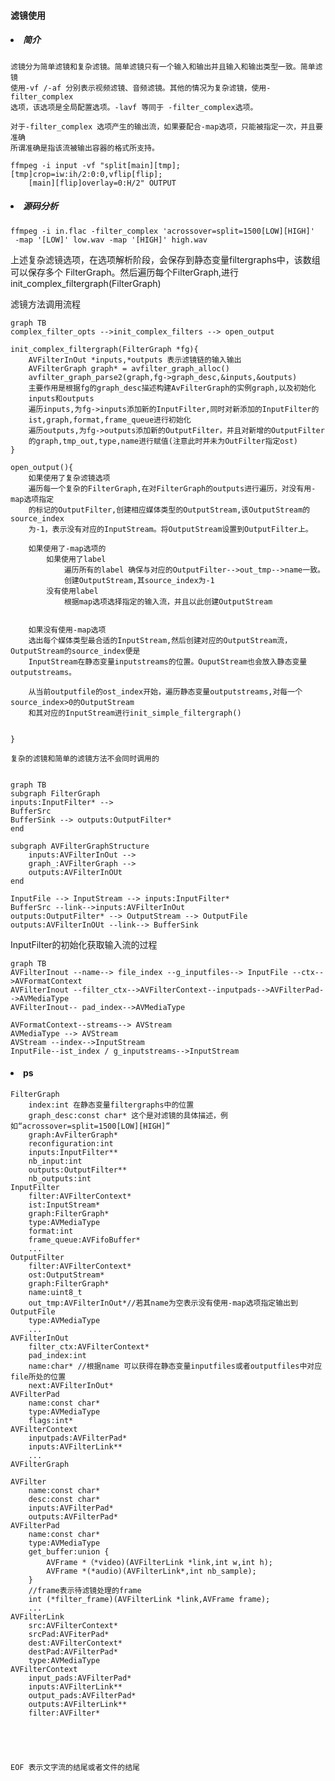 #### 滤镜使用
##### <li> 简介
    滤镜分为简单滤镜和复杂滤镜。简单滤镜只有一个输入和输出并且输入和输出类型一致。简单滤镜
    使用-vf /-af 分别表示视频滤镜、音频滤镜。其他的情况为复杂滤镜，使用-filter_complex
    选项，该选项是全局配置选项。-lavf 等同于 -filter_complex选项。
    
    对于-filter_complex 选项产生的输出流，如果要配合-map选项，只能被指定一次，并且要准确
    所谓准确是指该流被输出容器的格式所支持。
```text
ffmpeg -i input -vf "split[main][tmp];[tmp]crop=iw:ih/2:0:0,vflip[flip];
    [main][flip]overlay=0:H/2" OUTPUT
```


##### <li> 源码分析
```text
ffmpeg -i in.flac -filter_complex 'acrossover=split=1500[LOW][HIGH]'
 -map '[LOW]' low.wav -map '[HIGH]' high.wav
```
上述复杂滤镜选项，在选项解析阶段，会保存到静态变量filtergraphs中，该数组可以保存多个
FilterGraph。然后遍历每个FilterGraph,进行init_complex_filtergraph(FilterGraph)

滤镜方法调用流程
```mermaid
graph TB
complex_filter_opts -->init_complex_filters --> open_output
```
```text
init_complex_filtergraph(FilterGraph *fg){
    AVFilterInOut *inputs,*outputs 表示滤镜链的输入输出
    AVFilterGraph graph* = avfilter_graph_alloc()
    avfilter_graph_parse2(graph,fg->graph_desc,&inputs,&outputs)
    主要作用是根据fg的graph_desc描述构建AvFilterGraph的实例graph,以及初始化
    inputs和outputs
    遍历inputs,为fg->inputs添加新的InputFilter,同时对新添加的InputFilter的
    ist,graph,format,frame_queue进行初始化
    遍历outputs,为fg->outputs添加新的OutputFilter，并且对新增的OutputFilter
    的graph,tmp_out,type,name进行赋值(注意此时并未为OutFilter指定ost)
}

open_output(){
    如果使用了复杂滤镜选项
    遍历每一个复杂的FilterGraph,在对FilterGraph的outputs进行遍历，对没有用-map选项指定
    的标记的OutputFilter,创建相应媒体类型的OutputStream,该OutputStream的source_index
    为-1，表示没有对应的InputStream。将OutputStream设置到OutputFilter上。
    
    如果使用了-map选项的
        如果使用了label
            遍历所有的label 确保与对应的OutputFilter-->out_tmp-->name一致。
            创建OutputStream,其source_index为-1
        没有使用label
            根据map选项选择指定的输入流，并且以此创建OutputStream
    
    
    如果没有使用-map选项
    选出每个媒体类型最合适的InputStream,然后创建对应的OutputStream流，OutputStream的source_index便是
    InputStream在静态变量inputstreams的位置。OuputStream也会放入静态变量outputstreams。
    
    从当前outputfile的ost_index开始，遍历静态变量outputstreams,对每一个source_index>0的OutputStream
    和其对应的InputStream进行init_simple_filtergraph()
    
    
}

复杂的滤镜和简单的滤镜方法不会同时调用的
```

````mermaid

graph TB
subgraph FilterGraph
inputs:InputFilter* -->
BufferSrc 
BufferSink --> outputs:OutputFilter*
end

subgraph AVFilterGraphStructure
    inputs:AVFilterInOut -->
    graph_:AVFilterGraph -->
    outputs:AVFilterInOUt
end

InputFile --> InputStream --> inputs:InputFilter*
BufferSrc --link-->inputs:AVFilterInOut
outputs:OutputFilter* --> OutputStream --> OutputFile
outputs:AVFilterInOUt --link--> BufferSink
````
InputFilter的初始化获取输入流的过程
````mermaid
graph TB
AVFilterInout --name--> file_index --g_inputfiles--> InputFile --ctx-->AVFormatContext
AVFilterInout --filter_ctx-->AVFilterContext--inputpads-->AVFilterPad-->AVMediaType
AVFilterInout-- pad_index-->AVMediaType

AVFormatContext--streams--> AVStream
AVMediaType --> AVStream
AVStream --index-->InputStream
InputFile--ist_index / g_inputstreams-->InputStream

````

#### <li> ps
    FilterGraph
        index:int 在静态变量filtergraphs中的位置
        graph_desc:const char* 这个是对滤镜的具体描述，例如“acrossover=split=1500[LOW][HIGH]”
        graph:AvFilterGraph*
        reconfiguration:int
        inputs:InputFilter**
        nb_input:int
        outputs:OutputFilter**
        nb_outputs:int
    InputFilter
        filter:AVFilterContext*
        ist:InputStream*
        graph:FilterGraph*
        type:AVMediaType
        format:int
        frame_queue:AVFifoBuffer*
        ...
    OutputFilter
        filter:AVFilterContext*
        ost:OutputStream*
        graph:FilterGraph*
        name:uint8_t
        out_tmp:AVFilterInOut*//若其name为空表示没有使用-map选项指定输出到OutputFile
        type:AVMediaType
        ...
    AVFilterInOut
        filter_ctx:AVFilterContext*
        pad_index:int
        name:char* //根据name 可以获得在静态变量inputfiles或者outputfiles中对应file所处的位置
        next:AVFilterInOut*
    AVFilterPad
        name:const char*
        type:AVMediaType
        flags:int*
    AVFilterContext
        inputpads:AVFilterPad*
        inputs:AVFilterLink**
        ...
    AVFilterGraph
    
    AVFilter
        name:const char*
        desc:const char*
        inputs:AVFilterPad*
        outputs:AVFilterPad*
    AVFilterPad
        name:const char*
        type:AVMediaType
        get_buffer:union {
            AVFrame *（*video)(AVFilterLink *link,int w,int h);
            AVFrame *(*audio)(AVFilterLink*,int nb_sample);
        }
        //frame表示待滤镜处理的frame
        int (*filter_frame)(AVFilterLink *link,AVFrame frame);
        ...
    AVFilterLink
        src:AVFilterContext*
        srcPad:AVFiterPad*
        dest:AVFilterContext*
        destPad:AVFilterPad*
        type:AVMediaType
    AVFilterContext
        input_pads:AVFilterPad*
        inputs:AVFilterLink**
        output_pads:AVFilterPad*
        outputs:AVFilterLink**
        filter:AVFilter*

    
        
        

    EOF 表示文字流的结尾或者文件的结尾